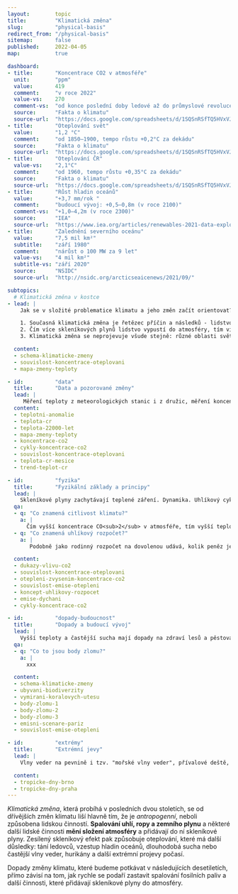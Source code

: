 ```yaml
---
layout:        topic
title:         "Klimatická změna"
slug:          "physical-basis"
redirect_from: "/physical-basis"
sitemap:       false
published:     2022-04-05
map:           true

dashboard:
- title:       "Koncentrace CO2 v atmosféře"
  unit:        "ppm"
  value:       419
  comment:     "v roce 2022"
  value-vs:    270
  comment-vs:  "od konce poslední doby ledové až do průmyslové revoluce"
  source:      "Fakta o klimatu"
  source-url:  "https://docs.google.com/spreadsheets/d/1SQSnRSfTQ5HVxVJvwj4igfl22hyblYVjDo_INceKy4I/edit#gid=979818322"
- title:       "Oteplování svět"
  value:       "1,2 °C"
  comment:     "od 1850–1900, tempo růstu +0,2°C za dekádu"
  source:      "Fakta o klimatu"
  source-url:  "https://docs.google.com/spreadsheets/d/1SQSnRSfTQ5HVxVJvwj4igfl22hyblYVjDo_INceKy4I/edit#gid=979818322"
- title:       "Oteplování ČR"
  value-vs:    "2,1°C"
  comment:     "od 1960, tempo růstu +0,35°C za dekádu"
  source:      "Fakta o klimatu"
  source-url:  "https://docs.google.com/spreadsheets/d/1SQSnRSfTQ5HVxVJvwj4igfl22hyblYVjDo_INceKy4I/edit#gid=979818322"
- title:       "Růst hladin oceánů"
  value:       "+3,7 mm/rok "
  comment:     "budoucí vývoj: +0,5–0,8m (v roce 2100)"
  comment-vs:  "+1,0–4,2m (v roce 2300)"
  source:      "IEA"
  source-url:  "https://www.iea.org/articles/renewables-2021-data-explorer?mode=market&region=World&publication=2021&product=PV"
- title:       "Zalednění severního oceánu"
  value:       "7,5 mil km²"
  subtitle:    "září 1980"
  comment:     "nárůst o 100 MW za 9 let"
  value-vs:    "4 mil km²"
  subtitle-vs: "září 2020"
  source:      "NSIDC"
  source-url:  "http://nsidc.org/arcticseaicenews/2021/09/"

subtopics:
  # Klimatická změna v kostce
- lead: |
    Jak se v složité problematice klimatu a jeho změn začít orientovat? Pro zjednodušení nabízíme tři zásadní vhledy:

    1. Současná klimatická změna je řetězec příčin a následků - lidstvo mění složení atmosféry, což zesiluje skleníkový efekt, který pak způsobuje oteplování, tání ledovců, zvyšování hlavin oceánů a další jevy.
    2. Čím více skleníkových plynů lidstvo vypustí do atmosféry, tím víc se planeta oteplí.
    3. Klimatická změna se neprojevuje všude stejně: různé oblasti světa se oteplují různě rychle.

  content:
  - schema-klimaticke-zmeny
  - souvislost-koncentrace-oteplovani
  - mapa-zmeny-teploty

- id:          "data"
  title:       "Data a pozorované změny"
  lead: |
     Měření teploty z meteorologických stanic i z družic, měření koncentrací skleníkových plynů ze současné atmosféry i z ledovcových vrtů, data o každoročních změnách v množství sněhu a ledu i data o vzestupu hladin oceánů - všechny tyto údaje umožňují představit si rychlost a rozhsah probíhající klimatické změny a porovnat ji se změnami, kterými planeta procházela v minulosti.
  content:
  - teplotni-anomalie
  - teplota-cr
  - teplota-22000-let
  - mapa-zmeny-teploty
  - koncentrace-co2
  - cykly-koncentrace-co2
  - souvislost-koncentrace-oteplovani
  - teplota-cr-mesice
  - trend-teplot-cr

- id:          "fyzika"
  title:       "Fyzikální základy a principy"
  lead: |
    Skleníkové plyny zachytávají teplené záření. Dynamika. Uhlíkový cyklus
  qa:
  - q: "Co znamená citlivost klimatu?"
    a: |
      Čím vyšší koncentrace CO<sub>2</sub> v atmosféře, tím vyšší teplota planety. Zvýšení koncentrace o 10 ppm (parts per million) způsobí oteplení planety asi o 0,1 °C. Tento přibližný vztah je užitečný k mnoha úvahám a odhadům budoucího vývoje...
  - q: "Co znamená uhlíkový rozpočet?"
    a: |
       Podobně jako rodinný rozpočet na dovolenou udává, kolik peněz je celkově možné utratit v průběhu dovolené, globální uhlíkový rozpočet říká, jaké množství CO<sub>2</sub> může ještě lidstvo vypustit, aby nebyla překročena určitá hodnota globálního oteplení...

  content:
  - dukazy-vlivu-co2
  - souvislost-koncentrace-oteplovani
  - otepleni-zvysenim-koncentrace-co2
  - souvislost-emise-otepleni
  - koncept-uhlikovy-rozpocet
  - emise-dychani
  - cykly-koncentrace-co2

- id:          "dopady-budoucnost"
  title:       "Dopady a budoucí vývoj"
  lead: |
    Vyšší teploty a častější sucha mají dopady na zdraví lesů a pěstování potravin, vzestup hladin oceánů ohrožuje města na pobřeží a kvůli taní horských ledovců chybí voda v povodích, které jsou jimi napájeny. To jsou příklady dopadů klimatické změny. **Velikost dopadů**, které budeme potkávat v následujících desetiletích, přímo **závisí na tom, kolik skleníkových plynů do atmosféry vypustíme**. Pro jednotlivé emisní scénáře pak vědci modelují budoucí vývoj klimatické změny a její očekávané dopady.
  qa:
  - q: "Co to jsou body zlomu?"
    a: |
      xxx

  content:
  - schema-klimaticke-zmeny
  - ubyvani-biodiverzity
  - vymirani-koralovych-utesu
  - body-zlomu-1
  - body-zlomu-2
  - body-zlomu-3
  - emisni-scenare-pariz
  - souvislost-emise-otepleni

- id:          "extrémy"
  title:       "Extrémní jevy"
  lead: |
    Vlny veder na pevnině i tzv. "mořské vlny veder", přívalové deště, dlouhé periody sucha, hurikány (odborně "tropické cyklóny") nebo počasí s rizikem lesních požárů (sucho + vítr) patří mezi extrémní projevy počasí, které se s postupující klimatickou změnou vyskytují častěji než dříve a přicházejí s větší intenzitou.

  content:
  - tropicke-dny-brno
  - tropicke-dny-praha
---
```


_Klimatická změna_, která probíhá v posledních dvou stoletích, se od dřívějších změn klimatu liší hlavně tím, že je *antropogenní*, neboli způsobena lidskou činností. **Spalování uhlí, ropy a zemního plynu** a některé další lidské činnosti **mění složení atmosféry** a přidávají do ní skleníkové plyny. Zesílený skleníkový efekt pak způsobuje oteplování, které má další důsledky: tání ledovců, vzestup hladin oceánů, dlouhodobá sucha nebo častější vlny veder, hurikány a další extrémní projevy počasí.

Dopady změny klimatu, které budeme potkávat v následujících desetiletích, přímo závisí na tom, jak rychle se podaří zastavit spalování fosilních paliv a další činnosti, které přidávají skleníkové plyny do atmosféry.
